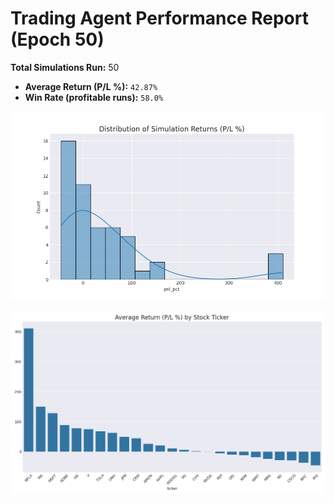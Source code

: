 # Trading Agent Performance Report (Epoch 50)

**Total Simulations Run:** 50
- **Average Return (P/L %):** `42.87%`
- **Win Rate (profitable runs):** `58.0%`

![Returns Distribution](epoch_50_returns_distribution.png)

![Performance by Ticker](epoch_50_performance_by_ticker.png)

